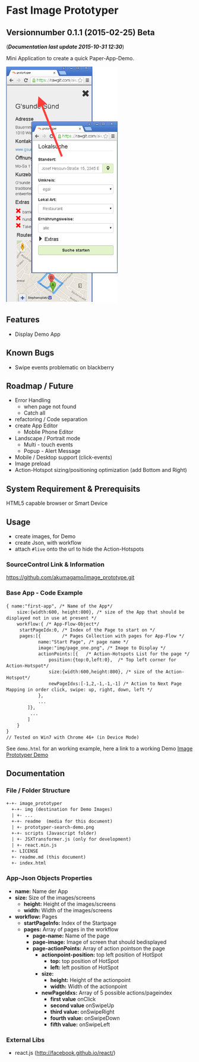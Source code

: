 # Fast Image Prototyper
## Versionnumber 0.1.1 (2015-02-25) Beta
(***Documentation last update 2015-10-31 12:30***)  

Mini Application to create a quick Paper-App-Demo. 

![prototyper search app demo screenshots](https://raw.githubusercontent.com/akumagamo/html-image-prototyper/master/readme/prototyper-search-demo.png "prototyper search app demo")   

## Features
* Display Demo App

## Known Bugs
* Swipe events problematic on blackberry

## Roadmap / Future 
* Error Handling
    * when page not found
    * Catch all
* refactoring / Code separation
* create App Editor
    * Moblie Phone Editor
* Landscape / Portrait mode
    * Multi - touch events
    * Popup - Alert Message
* Mobile / Desktop support (click-events)
* Image preload
* Action-Hotspot sizing/positioning optimization (add Bottom and Right)

## System Requirement & Prerequisits
HTML5 capable browser or Smart Device

## Usage
* create images, for Demo
* create Json, with workflow
* attach `#live` onto the url to hide the Action-Hotspots

### SourceControl Link & Information
https://github.com/akumagamo/image_prototype.git

### Base App - Code Example

	{ name:"first-app", /* Name of the App*/
        size:{width:600, height:800}, /* size of the App that should be displayed not in use at present */
        workflow:{ /* App-Flow-Object*/
	     startPageIdx:0, /* Index of the Page to start on */
	     pages:[{        /* Pages Collection with pages for App-Flow */
	            name:"Start Page", /* page name */
	            image:"img/page_one.png", /* Image to Display */
	            actionPoints:[{   /* Action-Hotspots List for the page */
	                position:{top:0,left:0},  /* Top left corner for Action-Hotspot*/
	                size:{width:600,height:800}, /* size of the Action-Hotspot*/
	                newPageIdxs:[-1,2,-1,-1,-1] /* Action to Next Page Mapping in order click, swipe: up, right, down, left */
				},
				...
			]},
		     ...
		    ]
		}
	}
	// Tested on Win7 with Chrome 46+ (in Device Mode)

See ```demo.html``` for an working example, here a link to a working Demo [Image Prototyper Demo](https://rawgit.com/akumagamo/html-image-prototyper/demo/index.html)  


## Documentation

### File / Folder Structure 
    +-+- image_prototyper
      +-+- img (destination for Demo Images)
      | +- ...
      +-+- readme  (media for this document)
      | +- prototyper-search-demo.png
      +-+- scripts (Javascript folder)
      | +- JSXTransformer.js (only for development)
      | +- react.min.js
      +- LICENSE
      +- readme.md (this document)
      +- index.html

### App-Json Objects Properties
* **name:** Name der App
* **size:** Size of the images/screens 
    * **height:** Height of the images/screens 
    * **width:** Width of the images/screens 
* **workflow:** Pages
    * **startPageInfo:** Index of the Startpage
    * **pages:** Array of pages in the workflow
        * **page-name:** Name of the page
        * **page-image:** Image of screen that should bedisplayed
        * **page-actionPoints:** Array of action pointson the page
            * **actionpoint-position:** top left position of HotSpot
                * **top:** top position of HotSpot
                * **left:** left position of HotSpot
            * **size:**
                * **height:** Height of the actionpoint 
                * **width:** Width of the actionpoint
            * **newPageIdxs:** Array of 5 possible actions/pageindex
                * **first value** onClick
                * **second value** onSwipeUp
                * **third value:** onSwipeRight
                * **fourth value:** onSwipeDown
                * **fifth value:** onSwipeLeft
	  
### External Libs
* react.js (http://facebook.github.io/react/)
